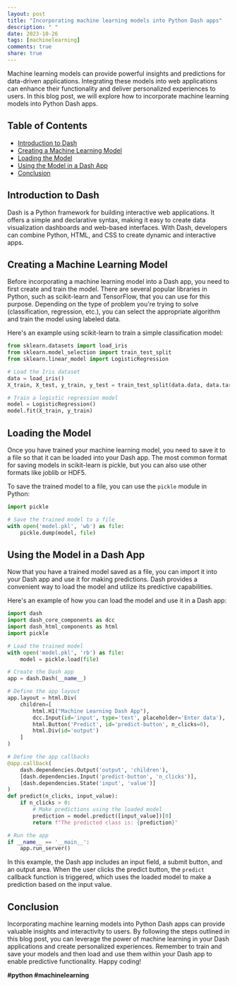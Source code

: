 ```yaml
---
layout: post
title: "Incorporating machine learning models into Python Dash apps"
description: " "
date: 2023-10-26
tags: [machinelearning]
comments: true
share: true
---
```


Machine learning models can provide powerful insights and predictions for data-driven applications. Integrating these models into web applications can enhance their functionality and deliver personalized experiences to users. In this blog post, we will explore how to incorporate machine learning models into Python Dash apps.

## Table of Contents
- [Introduction to Dash](#introduction-to-dash)
- [Creating a Machine Learning Model](#creating-a-machine-learning-model)
- [Loading the Model](#loading-the-model)
- [Using the Model in a Dash App](#using-the-model-in-a-dash-app)
- [Conclusion](#conclusion)

## Introduction to Dash

Dash is a Python framework for building interactive web applications. It offers a simple and declarative syntax, making it easy to create data visualization dashboards and web-based interfaces. With Dash, developers can combine Python, HTML, and CSS to create dynamic and interactive apps.

## Creating a Machine Learning Model

Before incorporating a machine learning model into a Dash app, you need to first create and train the model. There are several popular libraries in Python, such as scikit-learn and TensorFlow, that you can use for this purpose. Depending on the type of problem you're trying to solve (classification, regression, etc.), you can select the appropriate algorithm and train the model using labeled data.

Here's an example using scikit-learn to train a simple classification model:

```python
from sklearn.datasets import load_iris
from sklearn.model_selection import train_test_split
from sklearn.linear_model import LogisticRegression

# Load the Iris dataset
data = load_iris()
X_train, X_test, y_train, y_test = train_test_split(data.data, data.target, test_size=0.2, random_state=42)

# Train a logistic regression model
model = LogisticRegression()
model.fit(X_train, y_train)
```

## Loading the Model

Once you have trained your machine learning model, you need to save it to a file so that it can be loaded into your Dash app. The most common format for saving models in scikit-learn is pickle, but you can also use other formats like joblib or HDF5.

To save the trained model to a file, you can use the `pickle` module in Python:

```python
import pickle

# Save the trained model to a file
with open('model.pkl', 'wb') as file:
    pickle.dump(model, file)
```

## Using the Model in a Dash App

Now that you have a trained model saved as a file, you can import it into your Dash app and use it for making predictions. Dash provides a convenient way to load the model and utilize its predictive capabilities.

Here's an example of how you can load the model and use it in a Dash app:

```python
import dash
import dash_core_components as dcc
import dash_html_components as html
import pickle

# Load the trained model
with open('model.pkl', 'rb') as file:
    model = pickle.load(file)

# Create the Dash app
app = dash.Dash(__name__)

# Define the app layout
app.layout = html.Div(
    children=[
        html.H1("Machine Learning Dash App"),
        dcc.Input(id='input', type='text', placeholder='Enter data'),
        html.Button('Predict', id='predict-button', n_clicks=0),
        html.Div(id='output')
    ]
)

# Define the app callbacks
@app.callback(
    dash.dependencies.Output('output', 'children'),
    [dash.dependencies.Input('predict-button', 'n_clicks')],
    [dash.dependencies.State('input', 'value')]
)
def predict(n_clicks, input_value):
    if n_clicks > 0:
        # Make predictions using the loaded model
        prediction = model.predict([input_value])[0]
        return f"The predicted class is: {prediction}"

# Run the app
if __name__ == '__main__':
    app.run_server()
```

In this example, the Dash app includes an input field, a submit button, and an output area. When the user clicks the predict button, the `predict` callback function is triggered, which uses the loaded model to make a prediction based on the input value.

## Conclusion

Incorporating machine learning models into Python Dash apps can provide valuable insights and interactivity to users. By following the steps outlined in this blog post, you can leverage the power of machine learning in your Dash applications and create personalized experiences. Remember to train and save your models and then load and use them within your Dash app to enable predictive functionality. Happy coding!

**#python #machinelearning**